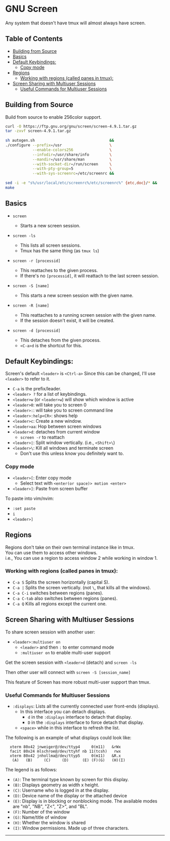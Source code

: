 # GNU Screen  
Any system that doesn't have tmux will almost always have screen.  


## Table of Contents
* [Building from Source](#building-from-source) 
* [Basics](#basics) 
* [Default Keybindings:](#default-keybindings) 
    * [Copy mode](#copy-mode) 
* [Regions](#regions) 
    * [Working with regions (called panes in tmux):](#working-with-regions-called-panes-in-tmux) 
* [Screen Sharing with Multiuser Sessions](#screen-sharing-with-multiuser-sessions) 
    * [Useful Commands for Multiuser Sessions](#useful-commands-for-multiuser-sessions) 


## Building from Source
Build from source to enable 256color support.  
```bash
curl -O https://ftp.gnu.org/gnu/screen/screen-4.9.1.tar.gz
tar -zxvf screen-4.9.1.tar.gz
 
sh autogen.sh                                 &&
./configure --prefix=/usr                     \
            --enable-colors256                \
            --infodir=/usr/share/info         \
            --mandir=/usr/share/man           \
            --with-socket-dir=/run/screen     \
            --with-pty-group=5                \
            --with-sys-screenrc=/etc/screenrc &&
 
sed -i -e "s%/usr/local/etc/screenrc%/etc/screenrc%" {etc,doc}/* &&
make
```


## Basics  

* `screen`
    * Starts a new screen session.  
 
* `screen -ls`
    * This lists all screen sessions. 
    * Tmux has the same thing (as `tmux ls`)  
 
* `screen -r [processid]`
    * This reattaches to the given process.  
    * If there's no `[processid]`, it will reattach to the last screen session.  

* `screen -S [name]`
    * This starts a new screen session with the given name.  
 
* `screen -R [name]`
    * This reattaches to a running screen session with the given name.  
    * If the session doesn't exist, it will be created.  
 
* `screen -d [processid]`
    * This detaches from the given process.  
    * `<C-a>d` is the shortcut for this.  


## Default Keybindings:  

Screen's default `<leader>` is `<Ctrl-a>`
Since this can be changed, I'll use `<leader>` to refer to it.  

* `C-a` is the prefix/leader.  
* `<leader> ?` for a list of keybindings.  
* `<leader>w` (or `<leader>w`) will show which window is active  
* `<leader>0`: will take you to screen 0  
* `<leader>:`: will take you to screen command line  
* `<leader>:help<CR>`: shows help  
* `<leader>c`: Create a new window.  
* `<leader>aa`: Hop between screen windows  
* `<leader>d`: detaches from current window  
    * `screen -r` to reattach  
* `<leader>|`: Split window vertically. (i.e., `<Shift>\`) 
* `<leader>\`: Kill all windows and terminate screen  
    * Don't use this unless know you definitely want to.  


### Copy mode  

* `<leader>[`: Enter copy mode  
    * Select text with `<enter(or space)> motion <enter>`
* `<leader>]`: Paste from screen buffer  

To paste into vim/nvim:  

* `:set paste`
* `i`
* `<leader>]`


## Regions  
Regions don't take on their own terminal instance like in tmux.  
You can use them to access other windows.  
i.e., You can use a region to access window 2 while working in window 1.  


### Working with regions (called panes in tmux):  

* `C-a S` Splits the screen horizontally (capital S). 
* `C-a |` Splits the screen vertically. (not `\`, that kills all the windows).  
* `C-a C-i` switches between regions (panes).  
* `C-a C-tab` also switches between regions (panes).  
* `C-a Q` Kills all regions except the current one. 



## Screen Sharing with Multiuser Sessions  

To share screen session with another user:  

* `<leader>:multiuser on`
    * `<leader>` and then `:` to enter command mode  
    * `:multiuser on` to enable multi-user support  

Get the screen session with `<leader>d` (detach) and `screen -ls`

Then other user will connect with `screen -S [session_name]`
 
This feature of Screen has more robust multi-user support than tmux.  

### Useful Commands for Multiuser Sessions  

* `:displays`: Lists all the currently connected user front-ends (displays).  
    * In this interface you can detach displays.  
        * `d` in the `:displays` interface to detach that display.  
        * `D` in the `:displays` interface to force detach that display.  
    * `<space>` while in this interface to refresh the list.  


The following is an example of what displays could look like:  
```plaintext  
  xterm 80x42 jnweiger@/dev/ttyp4     0(m11)   &rWx  
  facit 80x24 mlschroe@/dev/ttyhf nb 11(tcsh)   rwx  
  xterm 80x42 jnhollma@/dev/ttyp5     0(m11)   &R.x  
   (A)   (B)     (C)     (D)      (E) (F)(G)   (H)(I)  
```
The legend is as follows:  

* `(A)`: The terminal type known by screen for this display.  
* `(B)`: Displays geometry as width x height.  
* `(C)`: Username who is logged in at the display.  
* `(D)`: Device name of the display or the attached device  
* `(E)`:  Display  is  in blocking or nonblocking mode.  The available modes are "nb", "NB", "Z<", "Z>", and "BL".  
* `(F)`: Number of the window  
* `(G)`: Name/title of window  
* `(H)`: Whether the window is shared  
* `(I)`: Window permissions. Made up of three characters.  


---  

